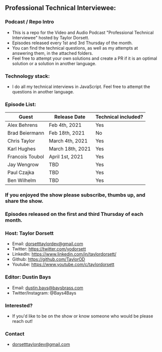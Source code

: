 ## Professional Technical Interviewee:

### Podcast / Repo Intro

- This is a repo for the Video and Audio Podcast "Professional Technical Interviewee" hosted by Taylor Dorsett.
- Episodes released every 1st and 3rd Thursday of the month.
- You can find the technical questions, as well as my attempts at answering them, in the attached folders.
- Feel free to attempt your own solutions and create a PR if it is an optimal solution or a solution in another language.

### Technology stack:
- I do all my technical interviews in JavaScript. Feel free to attempt the questions in another language.

### Episode List:
| Guest | Release Date | Technical included? |
|---------|--------|--------------|
| Alex Behrens | Feb 4th, 2021 | Yes |
| Brad Beiermann | Feb 18th, 2021 | No |
| Chris Taylor | March 4th, 2021 | Yes |
| Karl Hughes | March 18th, 2021 | Yes |
| Francois Toubol | April 1st, 2021 | Yes |
| Jay Wengrow | TBD | Yes |
| Paul Czajka | TBD | Yes |
| Ben Wilhelm | TBD | Yes |

### If you enjoyed the show please subscribe, thumbs up, and share the show.
### Episodes released on the first and third Thursday of each month.

### Host: Taylor Dorsett
- Email: dorsetttaylordev@gmail.com
- Twitter: https://twitter.com/yodorsett
- LinkedIn: https://www.linkedin.com/in/taylordorsett/
- Github: https://github.com/TaylorOD
- Youtube: https://www.youtube.com/c/taylordorsett

### Editor: Dustin Bays
- Email: dustin.bays@baysbrass.com
- Twitter/Instagram: @Bays4Bays

### Interested?
- If you'd like to be on the show or know someone who would be please reach out!

### Contact
- dorsetttaylordev@gmail.com
